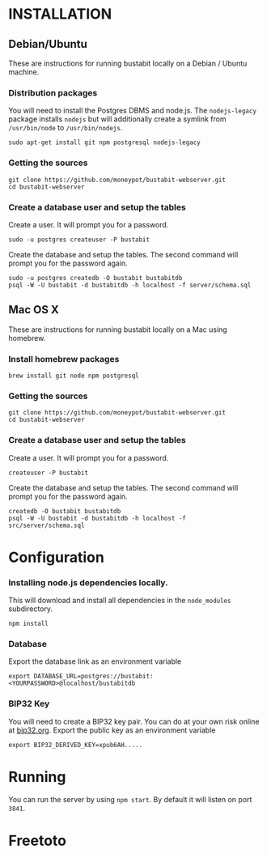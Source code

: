 INSTALLATION
============

Debian/Ubuntu
-------------

These are instructions for running bustabit locally on a Debian / Ubuntu machine.

### Distribution packages

You will need to install the Postgres DBMS and node.js. The `nodejs-legacy`
package installs `nodejs` but will additionally create a symlink from
`/usr/bin/node` to `/usr/bin/nodejs`.

    sudo apt-get install git npm postgresql nodejs-legacy

### Getting the sources

    git clone https://github.com/moneypot/bustabit-webserver.git
    cd bustabit-webserver

### Create a database user and setup the tables

Create a user. It will prompt you for a password.

    sudo -u postgres createuser -P bustabit

Create the database and setup the tables. The second command will prompt you
for the password again.

    sudo -u postgres createdb -O bustabit bustabitdb
    psql -W -U bustabit -d bustabitdb -h localhost -f server/schema.sql

Mac OS X
--------

These are instructions for running bustabit locally on a Mac using homebrew.

### Install homebrew packages

    brew install git node npm postgresql

### Getting the sources

    git clone https://github.com/moneypot/bustabit-webserver.git
    cd bustabit-webserver

### Create a database user and setup the tables

Create a user. It will prompt you for a password.

    createuser -P bustabit

Create the database and setup the tables. The second command will prompt you
for the password again.

    createdb -O bustabit bustabitdb
    psql -W -U bustabit -d bustabitdb -h localhost -f src/server/schema.sql


Configuration
=============

### Installing node.js dependencies locally.

This will download and install all dependencies in the `node_modules` subdirectory.

    npm install

### Database

Export the database link as an environment variable

    export DATABASE_URL=postgres://bustabit:<YOURPASSWORD>@localhost/bustabitdb

### BIP32 Key

You will need to create a BIP32 key pair. You can do at your own risk online at [bip32.org](http://bip32.org/). Export the public key as an environment variable

    export BIP32_DERIVED_KEY=xpub6AH.....


Running
=======

You can run the server by using `npm start`. By default it will listen on port `3841`.
# Freetoto
